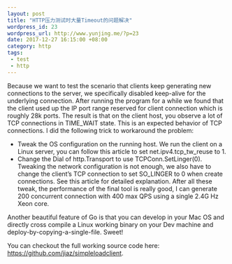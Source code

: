 ```yaml
--- 
layout: post
title: "HTTP压力测试时大量Timeout的问题解决"
wordpress_id: 23
wordpress_url: http://www.yunjing.me/?p=23
date: 2017-12-27 16:15:00 +08:00
category: http
tags: 
 - test
 - http
---
```


Because we want to test the scenario that clients keep generating new connections to the server, we specifically disabled keep-alive for the underlying connection. After running the program for a while we found that the client used up the IP port range reserved for client connection which is roughly 28k ports. The result is that on the client host, you observe a lot of TCP connections in TIME_WAIT state. This is an expected behavior of TCP connections. I did the following trick to workaround the problem:

* Tweak the OS configuration on the running host. We run the client on a Linux server, you can follow this article to set net.ipv4.tcp_tw_reuse to 1.
* Change the Dial of http.Transport to use TCPConn.SetLinger(0). Tweaking the network configuration is not enough, we also have to change the client’s TCP connection to set SO_LINGER to 0 when create connections. See this article for detailed explanation.
After all these tweak, the performance of the final tool is really good, I can generate 200 concurrent connection with 400 max QPS using a single 2.4G Hz Xeon core.

Another beautiful feature of Go is that you can develop in your Mac OS and directly cross compile a Linux working binary on your Dev machine and deploy-by-copying-a-single-file. Sweet!

You can checkout the full working source code here: https://github.com/jiaz/simpleloadclient.
